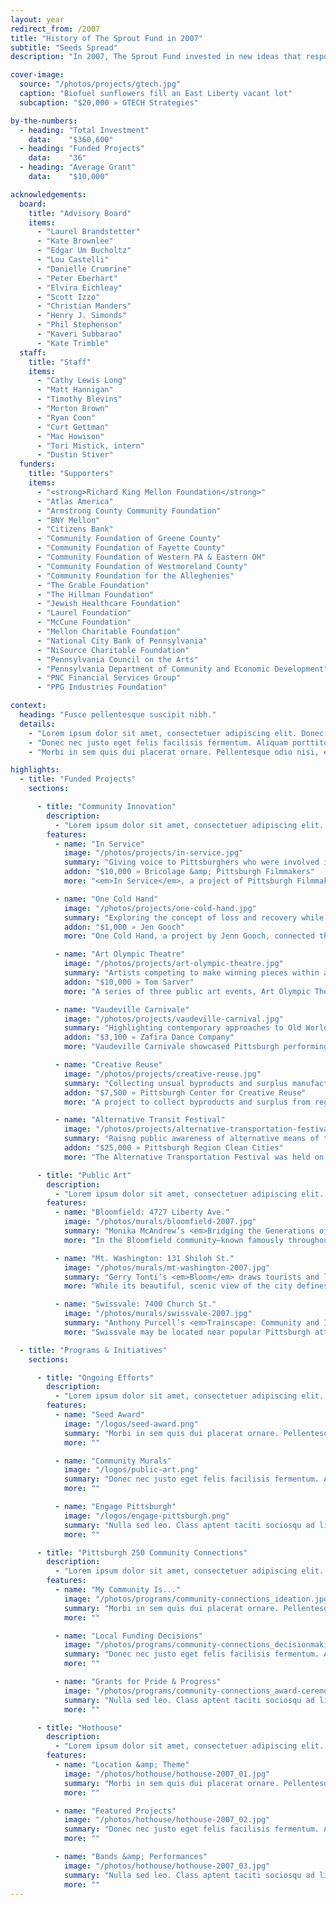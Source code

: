 ```yaml
---
layout: year
redirect_from: /2007
title: "History of The Sprout Fund in 2007"
subtitle: "Seeds Spread"
description: "In 2007, The Sprout Fund invested in new ideas that responded to community requests for proposals and travelled across the region to cultivate projects in celebration of Pittsburgh’s 250th anniversary."

cover-image:
  source: "/photos/projects/gtech.jpg"
  caption: "Biofuel sunflowers fill an East Liberty vacant lot"
  subcaption: "$20,000 » GTECH Strategies"

by-the-numbers:
  - heading: "Total Investment"
    data:    "$360,600"
  - heading: "Funded Projects"
    data:    "36"
  - heading: "Average Grant"
    data:    "$10,000"

acknowledgements:
  board:
    title: "Advisory Board"
    items:
      - "Laurel Brandstetter"
      - "Kate Brownlee"
      - "Edgar Um Bucholtz"
      - "Lou Castelli"
      - "Danielle Crumrine"
      - "Peter Eberhart"
      - "Elvira Eichleay"
      - "Scott Izzo"
      - "Christian Manders"
      - "Henry J. Simonds"
      - "Phil Stephenson"
      - "Kaveri Subbarao"
      - "Kate Trimble"
  staff:
    title: "Staff"
    items:
      - "Cathy Lewis Long"
      - "Matt Hannigan"
      - "Timothy Blevins"
      - "Morton Brown"
      - "Ryan Coon"
      - "Curt Gettman"
      - "Mac Howison"
      - "Tori Mistick, intern"
      - "Dustin Stiver"
  funders:
    title: "Supporters"
    items:
      - "<strong>Richard King Mellon Foundation</strong>"
      - "Atlas America"
      - "Armstrong County Community Foundation"
      - "BNY Mellon"
      - "Citizens Bank"
      - "Community Foundation of Greene County"
      - "Community Foundation of Fayette County"
      - "Community Foundation of Western PA & Eastern OH"
      - "Community Foundation of Westmoreland County"
      - "Community Foundation for the Alleghenies"
      - "The Grable Foundation"
      - "The Hillman Foundation"
      - "Jewish Healthcare Foundation"
      - "Laurel Foundation"
      - "McCune Foundation"
      - "Mellon Charitable Foundation"
      - "National City Bank of Pennsylvania"
      - "NiSource Charitable Foundation"
      - "Pennsylvania Council on the Arts"
      - "Pennsylvania Department of Community and Economic Development"
      - "PNC Financial Services Group"
      - "PPG Industries Foundation"

context:
  heading: "Fusce pellentesque suscipit nibh."
  details:
    - "Lorem ipsum dolor sit amet, consectetuer adipiscing elit. Donec odio. Quisque volutpat mattis eros. Nullam malesuada erat ut turpis. Suspendisse urna nibh, viverra non, semper suscipit, posuere a, pede."
    - "Donec nec justo eget felis facilisis fermentum. Aliquam porttitor mauris sit amet orci. Aenean dignissim pellentesque felis."
    - "Morbi in sem quis dui placerat ornare. Pellentesque odio nisi, euismod in, pharetra a, ultricies in, diam. Sed arcu. Cras consequat."

highlights:
  - title: "Funded Projects"
    sections:

      - title: "Community Innovation"
        description:
          - "Lorem ipsum dolor sit amet, consectetuer adipiscing elit. Phasellus hendrerit. Pellentesque aliquet nibh nec urna. In nisi neque, aliquet vel, dapibus id, mattis vel, nisi. Sed pretium, ligula sollicitudin laoreet viverra, tortor libero sodales leo, eget blandit nunc tortor eu nibh."
        features:
          - name: "In Service"
            image: "/photos/projects/in-service.jpg"
            summary: "Giving voice to Pittsburghers who were involved in the Iraq war: from soldiers to government officials to war correspondents."
            addon: "$10,000 » Bricolage &amp; Pittsburgh Filmmakers"
            more: "<em>In Service</em>, a project of Pittsburgh Filmmakers and Bricolage Theatre Company, is a multimedia performance and film project, combining live performance, projected video, and still images to recreate the first-hand experiences of men and women serving in the Iraq War as soldiers, government officials, and war correspondents. In a community theater setting at the downtown Harris Theatre, native Pittsburghers recount their personal war narratives, telling the stories of how world events shape our city and its people, and how our world is changed, too, by people here at home. Also part of the project, a gallery of photography is on display at the Melwood Screening Room, featuring the work of local photographers reflecting on the war, complementing stories with striking imagery and creating a complete, powerful, emotional experience."

          - name: "One Cold Hand"
            image: "/photos/projects/one-cold-hand.jpg"
            summary: "Exploring the concept of loss and recovery while collecting lost gloves all over Pittsburgh and even reuniting some with their rightful owners."
            addon: "$1,000 » Jen Gooch"
            more: "One Cold Hand, a project by Jenn Gooch, connected the Pittsburgh community by focusing on one common, but unfortunate, event—the loss of a glove. Centered around the website Onecoldhand.com, the project magnified and explored the concept of loss, while also collecting and saving gloves lost throughout the city in the chance that they may be found again, creating a representative emblem of hope and community. Over the course of a winter, One Cold Hand collected 450 gloves and returned more than a dozen to their owners. The project was covered in over 145 media outlets worldwide through the Associated Press, including the New York Times and BBC Radio London, and locally in the Pittsburgh Post-Gazette, Tribune Review, and on KDKA television news."

          - name: "Art Olympic Theatre"
            image: "/photos/projects/art-olympic-theatre.jpg"
            summary: "Artists competing to make winning pieces within a specific period of time. Equal parts gallery opening, sporting event, and theatrical performance!"
            addon: "$10,000 » Tom Sarver"
            more: "A series of three public art events, Art Olympic Theatre invited local and visiting artists to compete in a variety of themes and artistic mediums and make winning pieces of art within a specific period of time. Equal parts gallery opening, sporting event, and theatrical performance, each event helped make art more accessible to a wider community through a uniquely engaging program."

          - name: "Vaudeville Carnivale"
            image: "/photos/projects/vaudeville-carnival.jpg"
            summary: "Highlighting contemporary approaches to Old World theater inspired by vaudeville, burlesque, gypsy carnivals, variety shows, and circuses."
            addon: "$3,100 » Zafira Dance Company"
            more: "Vaudeville Carnivale showcased Pittsburgh performing artists at the Kelly-Strayhorn Theater in a festival-like atmosphere to highlight contemporary approaches to Old World theater. The Zafira Dance Company, a troupe inspired by vaudeville, burlesque, variety shows, and circuses, transformed the lobby and auditorium of the Kelly-Strayhorn Theatre into a gypsy carnival atmosphere with food, vendors, and performances."

          - name: "Creative Reuse"
            image: "/photos/projects/creative-reuse.jpg"
            summary: "Collecting unsual byproducts and surplus manufactures to sell to the public and host hands-on creativity and making events."
            addon: "$7,500 » Pittsburgh Center for Creative Reuse"
            more: "A project to collect byproducts and surplus from regional manufacturers and other businesses, Creative Reuse Pittsburgh operated a center where the materials could be sold to the public. The organization provided new options for handling commercial waste materials, created opportunities to learn about and contribute to environmental stewardship, and offered hands-on public creativity events to infuse new energy into Pittsburgh’s communities and organizations."

          - name: "Alternative Transit Festival"
            image: "/photos/projects/alternative-transportation-festival.jpg"
            summary: "Raisng public awareness of alternative means of transportation and advocating for the use of public transportation, car-sharing, alternative fuels, and human-powered vehicles."
            addon: "$25,000 » Pittsburgh Region Clean Cities"
            more: "The Alternative Transportation Festival was held on October 5th, 2007 in Market Square Downtown, the Southside Works, and Oakland’s Schenley Plaza. Taking on a life of its own, the project partners represented the bulk of activity in the transportation field in Pittsburgh. Led by Pittsburgh Region Clean Cities, Steel City Biofuels, Bike Pittsburgh, and Restorative Events, LLC., the festival directly engaged a variety of participant audiences including the Downtown workforce, Oakland’s student population, and shoppers and visitors in the Southside Works and nearby river walk area. A mix of fun and excitement, education and advocacy, and discussion and demonstration, the Alternative Transportation Festival presented the current trends and emerging innovations happening right now, in Pittsburgh to new audiences."

      - title: "Public Art"
        description:
          - "Lorem ipsum dolor sit amet, consectetuer adipiscing elit. Phasellus hendrerit. Pellentesque aliquet nibh nec urna. In nisi neque, aliquet vel, dapibus id, mattis vel, nisi. Sed pretium, ligula sollicitudin laoreet viverra, tortor libero sodales leo, eget blandit nunc tortor eu nibh."
        features:
          - name: "Bloomfield: 4727 Liberty Ave."
            image: "/photos/murals/bloomfield-2007.jpg"
            summary: "Monika McAndrew’s <em>Bridging the Generations of Bloomfield</em> showcases old and new residents of Pittsburgh’s “Little Italy” on the side of an iconic neighborhood drug store."
            more: "In the Bloomfield community—known famously throughout the city as “Pittsburgh’s Little Italy,”—there’s a lot to celebrate: a thriving business district with Italian-themed shops and restaurants, a rich multicultural history, and the “Little Italy Days” street fair that began in 2002 and draws an approximate 20,000 attendees annually. Artist Monika McAndrew festively combines all of these elements in her Bloomfield mural by depicting a parade from the community’s past to present. The background consists of a true-to-life streetscape, complete with the area’s most iconic piece of architecture, the Bloomfield Bridge. George Washington and his men bring up the rear of the parade, harkening back to the area’s Revolutionary War era roots, when Washington provided its namesake by describing it as a “field of many blooms.” Next to take up the path are pairs of traditionally clothed immigrants, representing the waves of different ethnicities settling in the area. Finally, a present-day grandfather and granddaughter lead the parade and suggest the community’s multi-generational appeal today. The entire scene is framed by the outstretched hands of a romantic couple fit for classic Italian cinema, warmed by the glow of the sunset color palette chosen by McAndrew. Whatever brings you to the area next—be it a romantic dinner date, an ethnic festival, or a mid-day errand—make sure to include viewing this mural in your next Bloomfield experience!"

          - name: "Mt. Washington: 131 Shiloh St."
            image: "/photos/murals/mt-washington-2007.jpg"
            summary: "Gerry Tonti’s <em>Bloom</em> draws tourists and locals away from the majestic Grandview Overlook and into the heart of the business district in Mt. Washington."
            more: "While its beautiful, scenic view of the city defines Mt. Washington for most Pittsburgh residents, the area also holds local treasures that may come as a surprise to those who don’t live there. Shiloh Street is home to restaurants, shops, and a beautiful city park, but visitors to Mt. Washington rarely tread past the overlook area on Grandview Avenue. Residents of Mt. Washington saw a Sprout mural as an opportunity to not only make a beautiful contribution to their community, but also entice visitors to discover its full potential by venturing onto Shiloh Street. With this intention in mind, artist Gerry Tonti created a design with a focus on the wall’s upper-right-hand corner—the portion of the building that can be seen from Grandview Avenue—to draw viewers further into the community. For the scene itself, community members wanted a visually pleasing design that would reflect the idyllic calm of an evening spent gazing at the city skyline. The mural’s skillfully painted, delicate cherry blossoms and serene blue hues help to create this soothing feeling. Now, Mt. Washington residents and visitors alike can make a leisurely walk past this mural and onto Shiloh Street part of their relaxation routine."

          - name: "Swissvale: 7400 Church St."
            image: "/photos/murals/swissvale-2007.jpg"
            summary: "Anthony Purcell’s <em>Trainscape: Community and Industry</em> echoes Swissvale’s railroad heritage while showing the contemporary neighborhood in bright, vivid colors."
            more: "Swissvale may be located near popular Pittsburgh attractions like Kennywood Park and the Waterfront shopping district, but beautiful, residential area has an identity all its own, with many local businesses and resources.  Artist Anthony Purcell was challenged to come up with a design that would fit a very long, low wall for his 2007 mural in the heart of this unique area. Fortunately, he discovered that one critical piece of Swissvale’s history fit this shape perfectly: a train. Famous Pittsburgh entrepreneur George Westinghouse founded railroad equipment supplier Union Switch and Signal Company in Swissvale in the late 19th century. Westinghouse’s company employed many Swissvale residents, and proved to be an important part of the community’s development. While these historic roots provide the background for the iconic engine in the mural, Purcell also used a cartoonish style and bright color palette to transition into Swissvale’s present. The pleasant, rolling hills and houses on the right side of the mural represent the community today, with its abundance of green space and picturesque homes. Purcell’s mural, too, has become a distinct part of this striking landscape."

  - title: "Programs & Initiatives"
    sections:

      - title: "Ongoing Efforts"
        description:
          - "Lorem ipsum dolor sit amet, consectetuer adipiscing elit. Phasellus hendrerit. Pellentesque aliquet nibh nec urna. In nisi neque, aliquet vel, dapibus id, mattis vel, nisi. Sed pretium, ligula sollicitudin laoreet viverra, tortor libero sodales leo, eget blandit nunc tortor eu nibh."
        features:
          - name: "Seed Award"
            image: "/logos/seed-award.png"
            summary: "Morbi in sem quis dui placerat ornare. Pellentesque odio nisi, euismod in, pharetra a, ultricies in, diam. Sed arcu. Cras consequat."
            more: ""

          - name: "Community Murals"
            image: "/logos/public-art.png"
            summary: "Donec nec justo eget felis facilisis fermentum. Aliquam porttitor mauris sit amet orci. Aenean dignissim pellentesque felis."
            more: ""

          - name: "Engage Pittsburgh"
            image: "/logos/engage-pittsburgh.png"
            summary: "Nulla sed leo. Class aptent taciti sociosqu ad litora torquent per conubia nostra, per inceptos himenaeos."
            more: ""

      - title: "Pittsburgh 250 Community Connections"
        description:
          - "Lorem ipsum dolor sit amet, consectetuer adipiscing elit. Phasellus hendrerit. Pellentesque aliquet nibh nec urna. In nisi neque, aliquet vel, dapibus id, mattis vel, nisi. Sed pretium, ligula sollicitudin laoreet viverra, tortor libero sodales leo, eget blandit nunc tortor eu nibh."
        features:
          - name: "My Community Is..."
            image: "/photos/programs/community-connections_ideation.jpg"
            summary: "Morbi in sem quis dui placerat ornare. Pellentesque odio nisi, euismod in, pharetra a, ultricies in, diam. Sed arcu. Cras consequat."
            more: ""

          - name: "Local Funding Decisions"
            image: "/photos/programs/community-connections_decisionmaking.jpg"
            summary: "Donec nec justo eget felis facilisis fermentum. Aliquam porttitor mauris sit amet orci. Aenean dignissim pellentesque felis."
            more: ""

          - name: "Grants for Pride & Progress"
            image: "/photos/programs/community-connections_award-ceremony.jpg"
            summary: "Nulla sed leo. Class aptent taciti sociosqu ad litora torquent per conubia nostra, per inceptos himenaeos."
            more: ""

      - title: "Hothouse"
        description:
          - "Lorem ipsum dolor sit amet, consectetuer adipiscing elit. Phasellus hendrerit. Pellentesque aliquet nibh nec urna. In nisi neque, aliquet vel, dapibus id, mattis vel, nisi. Sed pretium, ligula sollicitudin laoreet viverra, tortor libero sodales leo, eget blandit nunc tortor eu nibh."
        features:
          - name: "Location &amp; Theme"
            image: "/photos/hothouse/hothouse-2007_01.jpg"
            summary: "Morbi in sem quis dui placerat ornare. Pellentesque odio nisi, euismod in, pharetra a, ultricies in, diam. Sed arcu. Cras consequat."
            more: ""

          - name: "Featured Projects"
            image: "/photos/hothouse/hothouse-2007_02.jpg"
            summary: "Donec nec justo eget felis facilisis fermentum. Aliquam porttitor mauris sit amet orci. Aenean dignissim pellentesque felis."
            more: ""

          - name: "Bands &amp; Performances"
            image: "/photos/hothouse/hothouse-2007_03.jpg"
            summary: "Nulla sed leo. Class aptent taciti sociosqu ad litora torquent per conubia nostra, per inceptos himenaeos."
            more: ""
---
```

